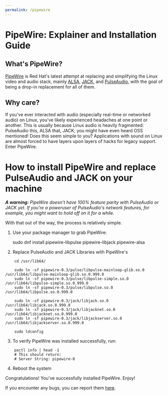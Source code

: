 ```yaml
---
permalink: /pipewire
---
```

# PipeWire: Explainer and Installation Guide

## What's PipeWire?

[PipeWire](https://pipewire.org) is Red Hat's latest attempt at replacing and simplifying the Linux video and audio stack, mainly [ALSA](https://alsa-project.org), [JACK](https://jackaudio.org/), and [PulseAudio](https://pulseaudio.org), with the goal of being a drop-in replacement for all of them.

## Why care?

If you've ever interacted with audio (especially real-time or networked audio) on Linux, you've likely experienced headaches at one point or another. This is usually because Linux audio is heavily fragmented: PulseAudio this, ALSA that, JACK; you might have even heard OSS mentioned! Does this seem simple to you? Applications with sound on Linux are almost forced to have layers upon layers of hacks for legacy support. Enter PipeWire.

# How to install PipeWire and replace PulseAudio and JACK on your machine

***A warning:*** *PipeWire doesn't have 100% feature parity with PulseAudio or JACK yet. If you're a poweruser of PulseAudio's network features, for example, you might want to hold off on it for a while.*

With that out of the way, the process is relatively simple.

1. Use your package manager to grab PipeWire:

    sudo dnf install pipewire-libpulse pipewire-libjack pipewire-alsa

2. Replace PulseAudio and JACK Libraries with PipeWire's

```
    cd /usr/lib64/

    sudo ln -sf pipewire-0.3/pulse/libpulse-mainloop-glib.so.0 /usr/lib64/libpulse-mainloop-glib.so.0.999.0
    sudo ln -sf pipewire-0.3/pulse/libpulse-simple.so.0 /usr/lib64/libpulse-simple.so.0.999.0
    sudo ln -sf pipewire-0.3/pulse/libpulse.so.0 /usr/lib64/libpulse.so.0.999.0

    sudo ln -sf pipewire-0.3/jack/libjack.so.0 /usr/lib64/libjack.so.0.999.0
    sudo ln -sf pipewire-0.3/jack/libjacknet.so.0 /usr/lib64/libjacknet.so.0.999.0
    sudo ln -sf pipewire-0.3/jack/libjackserver.so.0 /usr/lib64/libjackserver.so.0.999.0

    sudo ldconfig
```

3. To verify PipeWire was installed successfully, run:

```
    pactl info | head -1
    # This should return:
    # Server String: pipewire-0
```

4. Reboot the system

Congratulations! You've successfully installed PipeWire. Enjoy!

If you encounter any bugs, you can report them [here](https://gitlab.freedesktop.org/pipewire/pipewire/-/issues).
